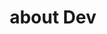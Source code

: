 ---
layout: list
title: about Dev
slug: dev
menu: true
submenu: true
order: 7
description: >
  about Dev
---
